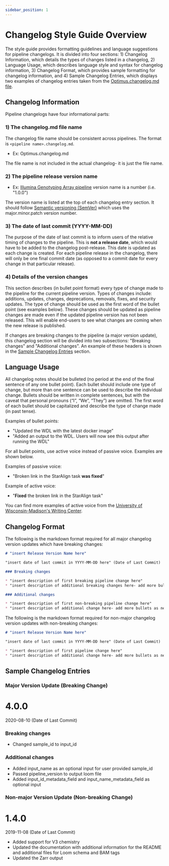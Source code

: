 ```yaml
---
sidebar_position: 1
---
```


# Changelog Style Guide Overview

The style guide provides formatting guidelines and language suggestions for pipeline changelogs. It is divided into four sections: 1) Changelog Information, which details the types of changes listed in a changelog, 2) Language Usage, which describes language style and syntax for changelog information, 3) Changelog Format, which provides sample formatting for changelog information, and 4) Sample Changelog Entries, which displays two examples of changelog entries taken from the [Optimus.changelog.md file](https://github.com/broadinstitute/warp/blob/develop/pipelines/skylab/optimus/Optimus.changelog.md).

## Changelog Information

Pipeline changelogs have four informational parts:

### 1) The changelog.md file name

The changelog file name should be consistent across pipelines. The format is `<pipeline name>.changelog.md`.

- Ex: Optimus.changelog.md

The file name is not included in the actual changelog- it is just the file name.

### 2) The pipeline release version name

- Ex: [Illumina Genotyping Array pipeline](https://github.com/broadinstitute/warp/blob/develop/pipelines/broad/genotyping/illumina/IlluminaGenotypingArray.changelog.md) version name is a number (i.e. "1.0.0")

The version name is listed at the top of each changelog entry section. It should follow [Semantic versioning (SemVer)](https://semver.org/) which uses the major.minor.patch version number.

### 3) The date of last commit (YYYY-MM-DD)

The purpose of the date of last commit is to inform users of the relative timing of changes to the pipeline. This is **not a release date**, which would have to be added to the changelog post-release. This date is updated as each change is created. For each pipeline release in the changelog, there will only be one final commit date (as opposed to a commit date for every change in that particular release).

### 4) Details of the version changes

This section describes (in bullet point format) every type of change made to the pipeline for the current pipeline version. Types of changes include: additions, updates, changes, deprecations, removals, fixes, and security updates. The type of change should be used as the first word of the bullet point (see examples below). These changes should be updated as pipeline changes are made even if the updated pipeline version has not been released. This will enable end-users to see what changes are coming when the new release is published.

If changes are breaking changes to the pipeline (a major version update), this changelog section will be divided into two subsections: "Breaking changes" and "Additional changes". An example of these headers is shown in the [Sample Changelog Entries](#sample-changelog-entries) section.

## Language Usage

All changelog notes should be bulleted (no period at the end of the final sentence of any one bullet point). Each bullet should include one type of change, but more than one sentence can be used to describe the individual change. Bullets should be written in complete sentences, but with the caveat that personal pronouns (“I”, “We”, “They”) are omitted. The first word of each bullet should be capitalized and describe the type of change made (in past tense).

Examples of bullet points:

- "Updated the WDL with the latest docker image”
- "Added an output to the WDL. Users will now see this output after running the WDL"

For all bullet points, use active voice instead of passive voice. Examples are shown below.

Examples of passive voice:
- "Broken link in the StarAlign task **was fixed**"

Example of active voice:
- "**Fixed** the broken link in the StarAlign task"

You can find more examples of active voice from the [University of Wisconsin-Madison's Writing Center](https://writing.wisc.edu/handbook/style/ccs_activevoice/).

## Changelog Format

The following is the markdown format required for all major changelog version updates which have breaking changes:

```md
# "insert Release Version Name here"

"insert date of last commit in YYYY-MM-DD here" (Date of Last Commit)

### Breaking changes

* "insert description of first breaking pipeline change here"
* "insert description of additional breaking changes here- add more bullets as necessary for additional changes"

### Additional changes

* "insert description of first non-breaking pipeline change here"
* "insert description of additional change here- add more bullets as necessary for additional changes"
```

The following is the markdown format required for non-major changelog version updates with non-breaking changes:

```md
# "insert Release Version Name here"

"insert date of last commit in YYYY-MM-DD here" (Date of Last Commit)

* "insert description of first pipeline change here"
* "insert description of additional change here- add more bullets as necessary for additional changes"
```

## Sample Changelog Entries

### Major Version Update (Breaking Change)

# 4.0.0

2020-08-10 (Date of Last Commit)

### Breaking changes
* Changed sample_id to input_id

### Additional changes
* Added input_name as an optional input for user provided sample_id
* Passed pipeline_version to output loom file
* Added input_id_metadata_field and input_name_metadata_field as optional input


### Non-major Version Update (Non-breaking Change)

# 1.4.0

2019-11-08 (Date of Last Commit)

* Added support for V3 chemistry
* Updated the documentation with additional information for the README and additional files for Loom schema and BAM tags
* Updated the Zarr output


